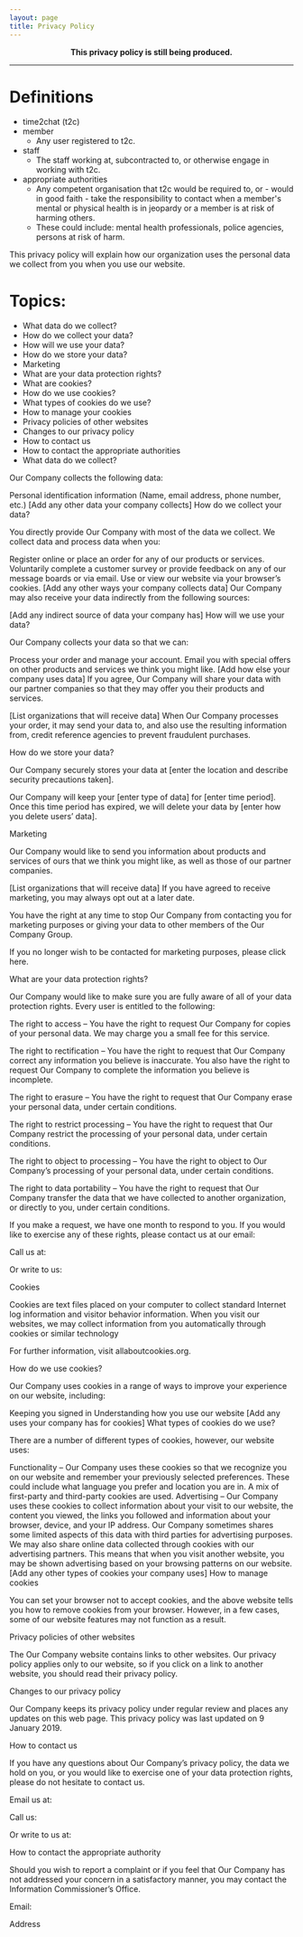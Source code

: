 ```yaml
---
layout: page
title: Privacy Policy
---
```


<div class="warning" style="text-align: center; margin-top: 1em;">
  <b>This privacy policy is still being produced.</b>
</div>

<hr>

# Definitions

- time2chat (t2c)
- member
  - Any user registered to t2c.
- staff
  - The staff working at, subcontracted to, or otherwise engage in working with t2c.
- appropriate authorities
  - Any competent organisation that t2c would be required to, or - would in good faith - take the responsibility to contact when a member's mental or physical health is in jeopardy or a member is at risk of harming others.
  - These could include: mental health professionals, police agencies, persons at risk of harm.

This privacy policy will explain how our organization uses the personal data we collect from you when you use our website.

# Topics:

- What data do we collect?
- How do we collect your data?
- How will we use your data?
- How do we store your data?
- Marketing
- What are your data protection rights?
- What are cookies?
- How do we use cookies?
- What types of cookies do we use?
- How to manage your cookies
- Privacy policies of other websites
- Changes to our privacy policy
- How to contact us
- How to contact the appropriate authorities
- What data do we collect?

Our Company collects the following data:

Personal identification information (Name, email address, phone number, etc.)
[Add any other data your company collects]
How do we collect your data?

You directly provide Our Company with most of the data we collect. We collect data and process data when you:

Register online or place an order for any of our products or services.
Voluntarily complete a customer survey or provide feedback on any of our message boards or via email.
Use or view our website via your browser’s cookies.
[Add any other ways your company collects data]
Our Company may also receive your data indirectly from the following sources:

[Add any indirect source of data your company has]
How will we use your data?

Our Company collects your data so that we can:

Process your order and manage your account.
Email you with special offers on other products and services we think you might like.
[Add how else your company uses data]
If you agree, Our Company will share your data with our partner companies so that they may offer you their products and services.

[List organizations that will receive data]
When Our Company processes your order, it may send your data to, and also use the resulting information from, credit reference agencies to prevent fraudulent purchases.

How do we store your data?

Our Company securely stores your data at [enter the location and describe security precautions taken].

Our Company will keep your [enter type of data] for [enter time period]. Once this time period has expired, we will delete your data by [enter how you delete users’ data].

Marketing

Our Company would like to send you information about products and services of ours that we think you might like, as well as those of our partner companies.

[List organizations that will receive data]
If you have agreed to receive marketing, you may always opt out at a later date.

You have the right at any time to stop Our Company from contacting you for marketing purposes or giving your data to other members of the Our Company Group.

If you no longer wish to be contacted for marketing purposes, please click here.

What are your data protection rights?

Our Company would like to make sure you are fully aware of all of your data protection rights. Every user is entitled to the following:

The right to access – You have the right to request Our Company for copies of your personal data. We may charge you a small fee for this service.

The right to rectification – You have the right to request that Our Company correct any information you believe is inaccurate. You also have the right to request Our Company to complete the information you believe is incomplete.

The right to erasure – You have the right to request that Our Company erase your personal data, under certain conditions.

The right to restrict processing – You have the right to request that Our Company restrict the processing of your personal data, under certain conditions.

The right to object to processing – You have the right to object to Our Company’s processing of your personal data, under certain conditions.

The right to data portability – You have the right to request that Our Company transfer the data that we have collected to another organization, or directly to you, under certain conditions.

If you make a request, we have one month to respond to you. If you would like to exercise any of these rights, please contact us at our email:

Call us at:

Or write to us:

Cookies

Cookies are text files placed on your computer to collect standard Internet log information and visitor behavior information. When you visit our websites, we may collect information from you automatically through cookies or similar technology

For further information, visit allaboutcookies.org.

How do we use cookies?

Our Company uses cookies in a range of ways to improve your experience on our website, including:

Keeping you signed in
Understanding how you use our website
[Add any uses your company has for cookies]
What types of cookies do we use?

There are a number of different types of cookies, however, our website uses:

Functionality – Our Company uses these cookies so that we recognize you on our website and remember your previously selected preferences. These could include what language you prefer and location you are in. A mix of first-party and third-party cookies are used.
Advertising – Our Company uses these cookies to collect information about your visit to our website, the content you viewed, the links you followed and information about your browser, device, and your IP address. Our Company sometimes shares some limited aspects of this data with third parties for advertising purposes. We may also share online data collected through cookies with our advertising partners. This means that when you visit another website, you may be shown advertising based on your browsing patterns on our website.
[Add any other types of cookies your company uses]
How to manage cookies

You can set your browser not to accept cookies, and the above website tells you how to remove cookies from your browser. However, in a few cases, some of our website features may not function as a result.

Privacy policies of other websites

The Our Company website contains links to other websites. Our privacy policy applies only to our website, so if you click on a link to another website, you should read their privacy policy.

Changes to our privacy policy

Our Company keeps its privacy policy under regular review and places any updates on this web page. This privacy policy was last updated on 9 January 2019.

How to contact us

If you have any questions about Our Company’s privacy policy, the data we hold on you, or you would like to exercise one of your data protection rights, please do not hesitate to contact us.

Email us at:

Call us:

Or write to us at:

How to contact the appropriate authority

Should you wish to report a complaint or if you feel that Our Company has not addressed your concern in a satisfactory manner, you may contact the Information Commissioner’s Office.

Email:

Address
